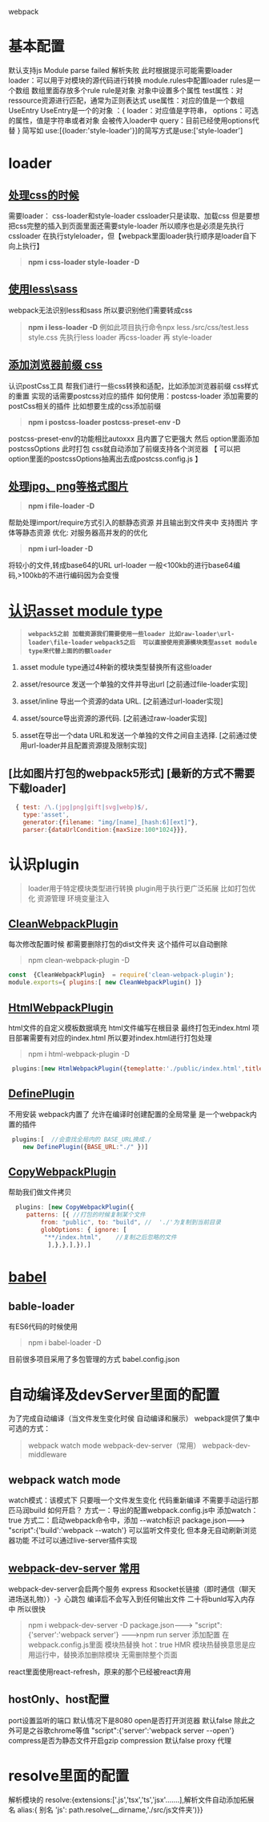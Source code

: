 webpack

# 基本配置

默认支持js 
Module parse failed 解析失败 此时根据提示可能需要loader
loader：可以用于对模块的源代码进行转换
module.rules中配置loader
rules是一个数组 数组里面存放多个rule rule是对象 对象中设置多个属性
test属性：对ressource资源进行匹配，通常为正则表达式
use属性：对应的值是一个数组UseEntry
   UseEntry是一个的对象 ：{
       loader：对应值是字符串，
       options：可选的属性，值是字符串或者对象 会被传入loader中
       query：目前已经使用options代替
   }
  简写如 use:[{loader:'style-loader'}]的简写方式是use:['style-loader']

# loader

## [处理css的时候](./loader/webpack-css/webpack.config.js)
需要loader： css-loader和style-loader
cssloader只是读取、加载css  但是要想把css完整的插入到页面里面还需要style-loader
所以顺序也是必须是先执行cssloader 在执行styleloader，但【webpack里面loader执行顺序是loader自下向上执行】
> **npm i css-loader style-loader -D**

## [使用less\sass](./loader/webpack-css/webpack.config.js)

webpack无法识别less和sass 所以要识别他们需要转成css
> **npm i less-loader -D**  例如此项目执行命令npx less./src/css/test.less style.css
先执行less loader 再css-loader 再 style-loader

## [添加浏览器前缀 css](./loader/webpack-css/webpack.config.js)

认识postCss工具
帮我们进行一些css转换和适配，比如添加浏览器前缀 css样式的重置 实现的话需要postcss对应的插件
如何使用：postcss-loader  添加需要的postCss相关的插件
比如想要生成的css添加前缀 

> **npm i postcss-loader postcss-preset-env -D** 

postcss-preset-env的功能相比autoxxx 且内置了它更强大
然后 option里面添加postcssOptions  此时打包 css就自动添加了前缀支持各个浏览器
【
  可以把option里面的postcssOptions抽离出去成postcss.config.js
】
## [处理jpg、png等格式图片](./loader/webpack-image/webpack.config.js)
> **npm i file-loader -D**

帮助处理import/require方式引入的额静态资源 并且输出到文件夹中 支持图片 字体等静态资源
优化:
对服务器高并发的的优化 
> **npm i url-loader -D**

将较小的文件,转成base64的URL  url-loader 
一般<100kb的进行base64编码,>100kb的不进行编码因为会变慢

# [认识asset module type](./loader/webpack-image/webpack.config.js)
> **`webpack5之前 加载资源我们需要使用一些loader 比如raw-loader\url-loader\file-loader`**
> **`webpack5之后  可以直接使用资源模块类型asset module type来代替上面的的额loader`**
>
1. asset module type通过4种新的模块类型替换所有这些loader

2. asset/resource 发送一个单独的文件并导出url  [之前通过file-loader实现]

3. asset/inline 导出一个资源的data URL.  [之前通过url-loader实现]

4. asset/source导出资源的源代码.  [之前通过raw-loader实现]

5. asset在导出一个data URL和发送一个单独的文件之间自主选择.  [之前通过使用url-loader并且配置资源提及限制实现]

## [比如图片打包的webpack5形式] [**最新的方式不需要下载loader**]

```javascript
  { test: /\.(jpg|png|gift|svg|webp)$/,
    type:'asset',
    generator:{filename: "img/[name]_[hash:6][ext]"},
    parser:{dataUrlCondition:{maxSize:100*1024}}},
```

# 认识plugin
>loader用于特定模块类型进行转换
>plugin用于执行更广泛拓展 比如打包优化 资源管理 环境变量注入

## [CleanWebpackPlugin](./plugin/webpack-认识插件/webpack.config.js)
每次修改配置时候 都需要删除打包的dist文件夹 这个插件可以自动删除
>npm clean-webpack-plugin -D
```javascript
const  {CleanWebpackPlugin}  = require('clean-webpack-plugin');
module.exports={ plugins:[ new CleanWebpackPlugin() ]}
```
## [HtmlWebpackPlugin](./plugin/webpack-html-plugin/webpack.config.js)
html文件的自定义模板数据填充
html文件编写在根目录  最终打包无index.html  项目部署需要有对应的index.html 所以要对index.html进行打包处理
>npm i html-webpack-plugin -D
```javascript
 plugins:[new HtmlWebpackPlugin({temeplatte:'./public/index.html',title:'哈哈'})]
```
 ## [DefinePlugin](./plugin/webpack-html-plugin/webpack.config.js)
 不用安装  webpack内置了
允许在编译时创建配置的全局常量 是一个webpack内置的插件
```javascript
 plugins:[  //会查找全局内的 BASE_URL换成./
    new DefinePlugin({BASE_URL:"./" })]
```
 ## [CopyWebpackPlugin](./plugin/webpack-copy-Plugin/webpack.config.js)
 帮助我们做文件拷贝
 ```javascript
   plugins: [new CopyWebpackPlugin({
      patterns: [{ //打包的时候复制某个文件
          from: "public", to: "build", //  './'为复制到当前目录
          globOptions: { ignore: [
           "**/index.html",    //复制之后忽略的文件
            ],},},],}),]
 ```
 # [babel](./loader/webpack-bable-loader/webpack.config.js)
 ## bable-loader 
 有ES6代码的时候使用
 >npm i babel-loader -D

 目前很多项目采用了多包管理的方式
 babel.config.json

# 自动编译及devServer里面的配置

 为了完成自动编译（当文件发生变化时侯 自动编译和展示） webpack提供了集中可选的方式：
 >webpack watch mode  webpack-dev-server（常用） webpack-dev-middleware

## webpack watch mode 

 watch模式：该模式下 只要哦一个文件发生变化 代码重新编译 不需要手动运行那匹马润build
 如何开启？ 
 方式一：导出的配置webpack.config.js中 添加watch：true
 方式二：启动webpack命令中，添加 --watch标识
 package.json---> "script":{'build':'webpack --watch'}
 可以监听文件变化 但本身无自动刷新浏览器功能
 不过可以通过live-server插件实现

## [webpack-dev-server 常用](./自动编译webpackdevserver/webpack.config.js)

webpack-dev-server会启两个服务 express 
和socket长链接（即时通信（聊天进场送礼物））-》心跳包
编译后不会写入到任何输出文件 二十将bunld写入内存中 所以很快

>npm i webpack-dev-server -D
package.json---> "script":{'server':'webpack server'} --->npm run server
添加配置 在webpack.config.js里面
模块热替换 hot：true
HMR 模块热替换意思是应用运行中，替换添加删除模块 无需删除整个页面

react里面使用react-refresh，原来的那个已经被react弃用

## hostOnly、host配置

port设置监听的端口 默认情况下是8080 
open是否打开浏览器 默认false 除此之外可是之谷歌chrome等值  "script":{'server':'webpack server --open'}
compress是否为静态文件开启gzip compression 默认false
proxy 代理

# resolve里面的配置
解析模块的
resolve:{extensions:['.js','tsx','ts','jsx'.......],解析文件自动添加拓展名
alias:{ 别名
  'js': path.resolve(__dirname,'./src/js文件夹')}}